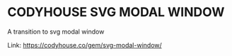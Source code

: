 # CODYHOUSE SVG MODAL WINDOW

A transition to svg modal window

Link: https://codyhouse.co/gem/svg-modal-window/
